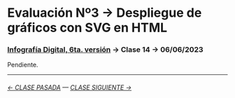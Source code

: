 # Evaluación Nº3 → Despliegue de gráficos con SVG en HTML

### [Infografía Digital, 6ta. versión](https://github.com/profesorfaco/dno075-2023-1#readme) → Clase 14 → 06/06/2023 

Pendiente.

- - - - - - - - - - - -

###### [← CLASE PASADA](https://github.com/profesorfaco/dno075-2023-1/tree/main/clase-13) — [CLASE SIGUIENTE →](https://github.com/profesorfaco/dno075-2023-1/tree/main/clase-15)
